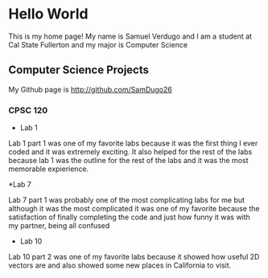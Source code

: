 # Hello World

This is my home page! My name is Samuel Verdugo and I am a student at Cal State Fullerton and my major is Computer Science

## Computer Science Projects

My Github page is http://github.com/SamDugo26

### CPSC 120

* Lab 1

Lab 1 part 1 was one of my favorite labs because it was the first thing I ever coded and it was extremely exciting. It also helped for the rest of the labs because lab 1 was the outline for the rest of the labs and it was the most memorable expierience.

*Lab 7

Lab 7 part 1 was probably one of the most complicating labs for me but although it was the most complicated it was one of my favorite because the satisfaction of finally completing the code and just how funny it was with my partner, being all confused

* Lab 10

Lab 10 part 2 was one of my favorite labs because it showed how useful 2D vectors are and also showed some new places in California to visit.

